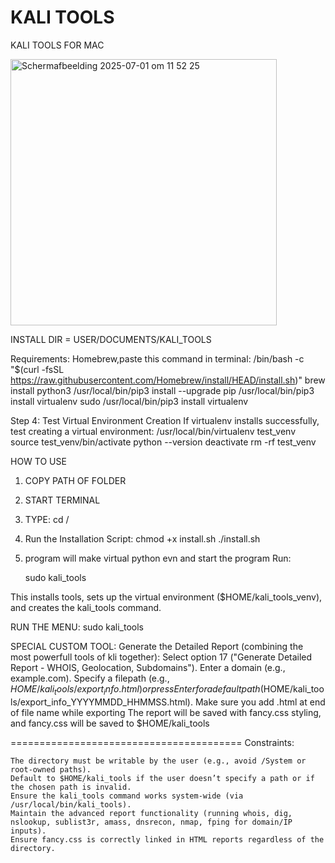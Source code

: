 # KALI TOOLS
KALI TOOLS FOR MAC

<img width="426" alt="Scherm­afbeelding 2025-07-01 om 11 52 25" src="https://github.com/user-attachments/assets/626192cd-dea1-44c3-b060-3e2c535dfe2e" />

INSTALL DIR = USER/DOCUMENTS/KALI_TOOLS

Requirements:
Homebrew,paste this command in terminal:
/bin/bash -c "$(curl -fsSL https://raw.githubusercontent.com/Homebrew/install/HEAD/install.sh)"
brew install python3
/usr/local/bin/pip3 install --upgrade pip
/usr/local/bin/pip3 install virtualenv
sudo /usr/local/bin/pip3 install virtualenv

Step 4: Test Virtual Environment Creation
If virtualenv installs successfully, test creating a virtual environment:
/usr/local/bin/virtualenv test_venv
source test_venv/bin/activate
python --version
deactivate
rm -rf test_venv

HOW TO USE

1. COPY PATH OF FOLDER
2. START TERMINAL
3. TYPE:
	cd /<copied path>
4. Run the Installation Script: 
	chmod +x install.sh
	./install.sh
5. program will make virtual python evn and start the program
Run:

	sudo kali_tools

This installs tools, sets up the virtual environment ($HOME/kali_tools_venv), and creates the kali_tools command.

RUN THE MENU:
sudo kali_tools


SPECIAL CUSTOM TOOL:
Generate the Detailed Report (combining the most powerfull tools of kli together):
Select option 17 ("Generate Detailed Report - WHOIS, Geolocation, Subdomains").
Enter a domain (e.g., example.com).
Specify a filepath (e.g., $HOME/kali_tools/export_info.html) or press Enter for a default    path ($HOME/kali_tools/export_info_YYYYMMDD_HHMMSS.html).
Make sure you add .html at end of file name while exporting
The report will be saved with fancy.css styling, and fancy.css will be saved to $HOME/kali_tools 

========================================
Constraints:

    The directory must be writable by the user (e.g., avoid /System or root-owned paths).
    Default to $HOME/kali_tools if the user doesn’t specify a path or if the chosen path is invalid.
    Ensure the kali_tools command works system-wide (via /usr/local/bin/kali_tools).
    Maintain the advanced report functionality (running whois, dig, nslookup, sublist3r, amass, dnsrecon, nmap, fping for domain/IP inputs).
    Ensure fancy.css is correctly linked in HTML reports regardless of the directory.
